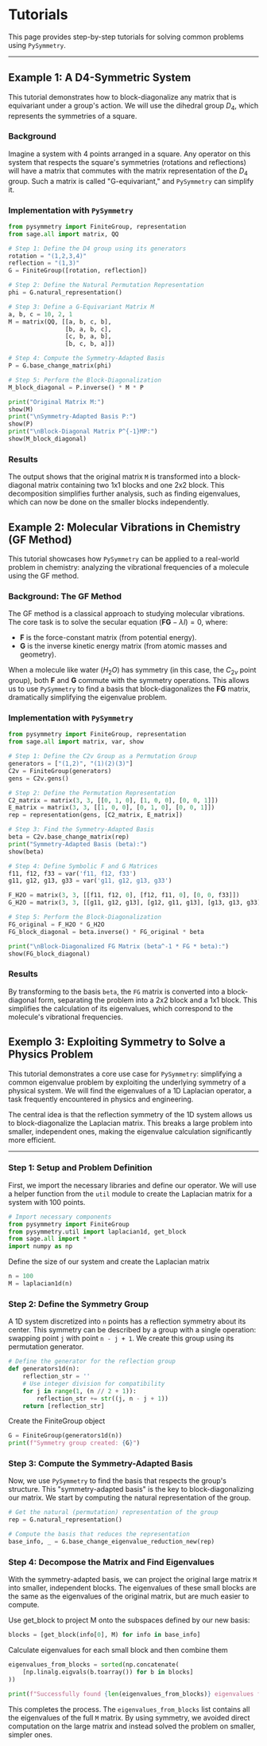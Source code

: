 # Tutorials

This page provides step-by-step tutorials for solving common problems using `PySymmetry`.

---


## Example 1: A D4-Symmetric System

This tutorial demonstrates how to block-diagonalize any matrix that is equivariant under a group's action. We will use the dihedral group $D_4$, which represents the symmetries of a square.

### Background

Imagine a system with 4 points arranged in a square. Any operator on this system that respects the square's symmetries (rotations and reflections) will have a matrix that commutes with the matrix representation of the $D_4$ group. Such a matrix is called "G-equivariant," and `PySymmetry` can simplify it.

### Implementation with `PySymmetry`

```python
from pysymmetry import FiniteGroup, representation
from sage.all import matrix, QQ

# Step 1: Define the D4 group using its generators
rotation = "(1,2,3,4)"
reflection = "(1,3)"
G = FiniteGroup([rotation, reflection])

# Step 2: Define the Natural Permutation Representation
phi = G.natural_representation()

# Step 3: Define a G-Equivariant Matrix M
a, b, c = 10, 2, 1
M = matrix(QQ, [[a, b, c, b],
                [b, a, b, c],
                [c, b, a, b],
                [b, c, b, a]])

# Step 4: Compute the Symmetry-Adapted Basis
P = G.base_change_matrix(phi)

# Step 5: Perform the Block-Diagonalization
M_block_diagonal = P.inverse() * M * P

print("Original Matrix M:")
show(M)
print("\nSymmetry-Adapted Basis P:")
show(P)
print("\nBlock-Diagonal Matrix P^{-1}MP:")
show(M_block_diagonal)
```

### Results

The output shows that the original matrix `M` is transformed into a block-diagonal matrix containing two 1x1 blocks and one 2x2 block. This decomposition simplifies further analysis, such as finding eigenvalues, which can now be done on the smaller blocks independently.


## Example 2: Molecular Vibrations in Chemistry (GF Method)

This tutorial showcases how `PySymmetry` can be applied to a real-world problem in chemistry: analyzing the vibrational frequencies of a molecule using the GF method.

### Background: The GF Method

The GF method is a classical approach to studying molecular vibrations. The core task is to solve the secular equation $(\mathbf{FG}-\lambda I) = 0$, where:

- **F** is the force-constant matrix (from potential energy).
- **G** is the inverse kinetic energy matrix (from atomic masses and geometry).

When a molecule like water ($H_2O$) has symmetry (in this case, the $C_{2v}$ point group), both **F** and **G** commute with the symmetry operations. This allows us to use `PySymmetry` to find a basis that block-diagonalizes the **FG** matrix, dramatically simplifying the eigenvalue problem.

### Implementation with `PySymmetry`

```python
from pysymmetry import FiniteGroup, representation
from sage.all import matrix, var, show

# Step 1: Define the C2v Group as a Permutation Group
generators = ["(1,2)", "(1)(2)(3)"]
C2v = FiniteGroup(generators)
gens = C2v.gens()

# Step 2: Define the Permutation Representation
C2_matrix = matrix(3, 3, [[0, 1, 0], [1, 0, 0], [0, 0, 1]])
E_matrix = matrix(3, 3, [[1, 0, 0], [0, 1, 0], [0, 0, 1]])
rep = representation(gens, [C2_matrix, E_matrix])

# Step 3: Find the Symmetry-Adapted Basis
beta = C2v.base_change_matrix(rep)
print("Symmetry-Adapted Basis (beta):")
show(beta)

# Step 4: Define Symbolic F and G Matrices
f11, f12, f33 = var('f11, f12, f33')
g11, g12, g13, g33 = var('g11, g12, g13, g33')

F_H2O = matrix(3, 3, [[f11, f12, 0], [f12, f11, 0], [0, 0, f33]])
G_H2O = matrix(3, 3, [[g11, g12, g13], [g12, g11, g13], [g13, g13, g33]])

# Step 5: Perform the Block-Diagonalization
FG_original = F_H2O * G_H2O
FG_block_diagonal = beta.inverse() * FG_original * beta

print("\nBlock-Diagonalized FG Matrix (beta^-1 * FG * beta):")
show(FG_block_diagonal)
```

### Results

By transforming to the basis `beta`, the `FG` matrix is converted into a block-diagonal form, separating the problem into a 2x2 block and a 1x1 block. This simplifies the calculation of its eigenvalues, which correspond to the molecule's vibrational frequencies.


## Exemplo 3: Exploiting Symmetry to Solve a Physics Problem

This tutorial demonstrates a core use case for `PySymmetry`: simplifying a common eigenvalue problem by exploiting the underlying symmetry of a physical system. We will find the eigenvalues of a 1D Laplacian operator, a task frequently encountered in physics and engineering.

The central idea is that the reflection symmetry of the 1D system allows us to block-diagonalize the Laplacian matrix. This breaks a large problem into smaller, independent ones, making the eigenvalue calculation significantly more efficient.

---

### Step 1: Setup and Problem Definition

First, we import the necessary libraries and define our operator. We will use a helper function from the `util` module to create the Laplacian matrix for a system with 100 points.

```python
# Import necessary components
from pysymmetry import FiniteGroup
from pysymmetry.util import laplacian1d, get_block
from sage.all import *
import numpy as np
```
Define the size of our system and create the Laplacian matrix

```python
n = 100
M = laplacian1d(n)
```


### Step 2: Define the Symmetry Group

A 1D system discretized into `n` points has a reflection symmetry about its center. This symmetry can be described by a group with a single operation: swapping point `j` with point `n - j + 1`. We create this group using its permutation generator.

```python
# Define the generator for the reflection group
def generators1d(n):
    reflection_str = ''
    # Use integer division for compatibility
    for j in range(1, (n // 2 + 1)):
        reflection_str += str((j, n - j + 1))
    return [reflection_str]
```

Create the FiniteGroup object
```python
G = FiniteGroup(generators1d(n))
print(f"Symmetry group created: {G}")
```

### Step 3: Compute the Symmetry-Adapted Basis

Now, we use `PySymmetry` to find the basis that respects the group's structure. This "symmetry-adapted basis" is the key to block-diagonalizing our matrix. We start by computing the natural representation of the group.

```python
# Get the natural (permutation) representation of the group
rep = G.natural_representation()

# Compute the basis that reduces the representation
base_info, _ = G.base_change_eigenvalue_reduction_new(rep)
```

### Step 4: Decompose the Matrix and Find Eigenvalues

With the symmetry-adapted basis, we can project the original large matrix `M` into smaller, independent blocks. The eigenvalues of these small blocks are the same as the eigenvalues of the original matrix, but are much easier to compute.

Use get_block to project M onto the subspaces defined by our new basis:
```python
blocks = [get_block(info[0], M) for info in base_info]
```

Calculate eigenvalues for each small block and then combine them
```python
eigenvalues_from_blocks = sorted(np.concatenate(
    [np.linalg.eigvals(b.toarray()) for b in blocks]
))

print(f"Successfully found {len(eigenvalues_from_blocks)} eigenvalues from the decomposed blocks.")
```

This completes the process. The `eigenvalues_from_blocks` list contains all the eigenvalues of the full `M` matrix. By using symmetry, we avoided direct computation on the large matrix and instead solved the problem on smaller, simpler ones.


